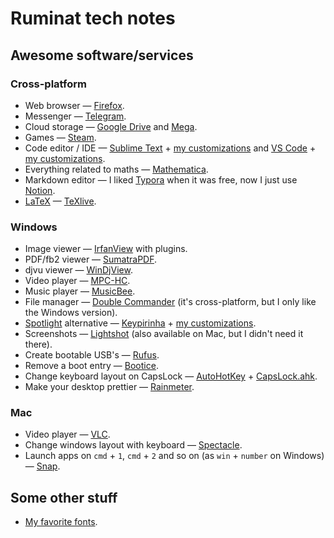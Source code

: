 # Ruminat tech notes

## Awesome software/services

### Cross-platform

- Web browser — [Firefox](https://www.mozilla.org/firefox).
- Messenger — [Telegram](https://desktop.telegram.org).
- Cloud storage — [Google Drive](https://drive.google.com) and [Mega](https://mega.io).
- Games — [Steam](https://store.steampowered.com).
- Code editor / IDE — [Sublime Text](https://www.sublimetext.com) + [my customizations](./Software/SublimeText.md) and [VS Code](https://code.visualstudio.com) + [my customizations](./Software/VSCode.md).
- Everything related to maths — [Mathematica](https://www.wolfram.com/mathematica).
- Markdown editor — I liked [Typora](https://typora.io/) when it was free, now I just use [Notion](https://www.notion.so).
- [LaTeX](https://www.google.com/search?q=what+is+LaTeX) — [TeXlive](https://www.tug.org/texlive).

### Windows

- Image viewer — [IrfanView](https://www.irfanview.com) with plugins.
- PDF/fb2 viewer — [SumatraPDF](https://www.sumatrapdfreader.org).
- djvu viewer — [WinDjView](https://windjview.sourceforge.io).
- Video player — [MPC-HC](https://mpc-hc.org).
- Music player — [MusicBee](https://www.getmusicbee.com).
- File manager — [Double Commander](https://doublecmd.sourceforge.io) (it's cross-platform, but I only like the Windows version).
- [Spotlight](https://www.google.com/search?q=Mac%27s+Spotlight) alternative — [Keypirinha](https://keypirinha.com) + [my customizations](./Software/Keypirinha.md).
- Screenshots — [Lightshot](https://app.prntscr.com) (also available on Mac, but I didn't need it there).
- Create bootable USB's — [Rufus](https://rufus.ie).
- Remove a boot entry — [Bootice](https://www.softportal.com/en/bootice/windows/software).
- Change keyboard layout on CapsLock — [AutoHotKey](https://www.autohotkey.com) + [CapsLock.ahk](./Software/AutoHotKey.md).
- Make your desktop prettier — [Rainmeter](https://www.rainmeter.net).

### Mac

- Video player — [VLC](https://www.videolan.org/vlc/download-macosx.ast.html).
- Change windows layout with keyboard — [Spectacle](https://github.com/eczarny/spectacle).
- Launch apps on `cmd` + `1`, `cmd` + `2` and so on (as `win` + `number` on Windows) — [Snap](https://apps.apple.com/ru/app/snap/id418073146?mt=12).

## Some other stuff

- [My favorite fonts](./Random/Fonts.md).
